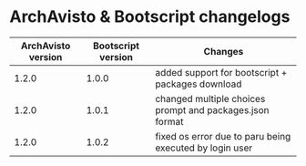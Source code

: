 # ArchAvisto & Bootscript changelogs

| ArchAvisto version | Bootscript version | Changes                                                  |
|--------------------|--------------------|----------------------------------------------------------|
| 1.2.0              | 1.0.0              | added support for bootscript + packages download         |
| 1.2.0              | 1.0.1              | changed multiple choices prompt and packages.json format |
| 1.2.0              | 1.0.2              | fixed os error due to paru being executed by login user  |
